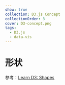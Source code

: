 ```yaml
---
show: true
collection: D3.js Concept
collectionOrder: 3
cover: D3-concept.png
tags:
  - D3.js
  - data-vis
---
```


# 形状
参考：[Learn D3: Shapes](https://observablehq.com/@d3/learn-d3-shapes?collection=@d3/learn-d3)
